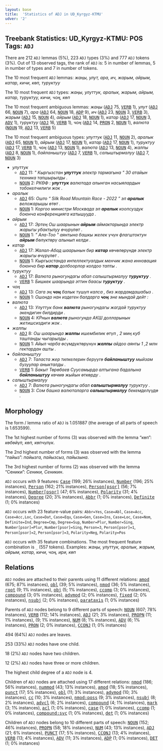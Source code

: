 ```yaml
---
layout: base
title:  'Statistics of ADJ in UD_Kyrgyz-KTMU'
udver: '2'
---
```


## Treebank Statistics: UD_Kyrgyz-KTMU: POS Tags: `ADJ`

There are 212 `ADJ` lemmas (5%), 223 `ADJ` types (3%) and 777 `ADJ` tokens (3%).
Out of 13 observed tags, the rank of `ADJ` is: 5 in number of lemmas, 5 in number of types and 7 in number of tokens.

The 10 most frequent `ADJ` lemmas: <em>жаңы, улут, ара, ич, жарым, айрым, катар, кичи, көп, туруктуу</em>

The 10 most frequent `ADJ` types:  <em>жаңы, улуттук, аралык, жарым, айрым, катар, туруктуу, кичи, чоң, көп</em>

The 10 most frequent ambiguous lemmas: <em>жаңы</em> (<tt><a href="ky_ktmu-pos-ADJ.html">ADJ</a></tt> 75, <tt><a href="ky_ktmu-pos-VERB.html">VERB</a></tt> 1), <em>улут</em> (<tt><a href="ky_ktmu-pos-ADJ.html">ADJ</a></tt> 66, <tt><a href="ky_ktmu-pos-NOUN.html">NOUN</a></tt> 7), <em>ара</em> (<tt><a href="ky_ktmu-pos-ADJ.html">ADJ</a></tt> 64, <tt><a href="ky_ktmu-pos-NOUN.html">NOUN</a></tt> 18, <tt><a href="ky_ktmu-pos-ADP.html">ADP</a></tt> 9), <em>ич</em> (<tt><a href="ky_ktmu-pos-ADJ.html">ADJ</a></tt> 23, <tt><a href="ky_ktmu-pos-NOUN.html">NOUN</a></tt> 3, <tt><a href="ky_ktmu-pos-VERB.html">VERB</a></tt> 3), <em>жарым</em> (<tt><a href="ky_ktmu-pos-ADJ.html">ADJ</a></tt> 15, <tt><a href="ky_ktmu-pos-NOUN.html">NOUN</a></tt> 4), <em>айрым</em> (<tt><a href="ky_ktmu-pos-ADJ.html">ADJ</a></tt> 18, <tt><a href="ky_ktmu-pos-NOUN.html">NOUN</a></tt> 1), <em>катар</em> (<tt><a href="ky_ktmu-pos-ADJ.html">ADJ</a></tt> 17, <tt><a href="ky_ktmu-pos-NOUN.html">NOUN</a></tt> 3, <tt><a href="ky_ktmu-pos-ADV.html">ADV</a></tt> 1), <em>туруктуу</em> (<tt><a href="ky_ktmu-pos-ADJ.html">ADJ</a></tt> 16, <tt><a href="ky_ktmu-pos-VERB.html">VERB</a></tt> 1), <em>чоң</em> (<tt><a href="ky_ktmu-pos-ADJ.html">ADJ</a></tt> 14, <tt><a href="ky_ktmu-pos-PRON.html">PRON</a></tt> 2, <tt><a href="ky_ktmu-pos-NOUN.html">NOUN</a></tt> 1), <em>валюта</em> (<tt><a href="ky_ktmu-pos-NOUN.html">NOUN</a></tt> 19, <tt><a href="ky_ktmu-pos-ADJ.html">ADJ</a></tt> 13, <tt><a href="ky_ktmu-pos-VERB.html">VERB</a></tt> 5)

The 10 most frequent ambiguous types:  <em>улуттук</em> (<tt><a href="ky_ktmu-pos-ADJ.html">ADJ</a></tt> 11, <tt><a href="ky_ktmu-pos-NOUN.html">NOUN</a></tt> 2), <em>аралык</em> (<tt><a href="ky_ktmu-pos-ADJ.html">ADJ</a></tt> 65, <tt><a href="ky_ktmu-pos-NOUN.html">NOUN</a></tt> 1), <em>айрым</em> (<tt><a href="ky_ktmu-pos-ADJ.html">ADJ</a></tt> 17, <tt><a href="ky_ktmu-pos-NOUN.html">NOUN</a></tt> 1), <em>катар</em> (<tt><a href="ky_ktmu-pos-ADJ.html">ADJ</a></tt> 17, <tt><a href="ky_ktmu-pos-NOUN.html">NOUN</a></tt> 1), <em>туруктуу</em> (<tt><a href="ky_ktmu-pos-ADJ.html">ADJ</a></tt> 17, <tt><a href="ky_ktmu-pos-VERB.html">VERB</a></tt> 1), <em>чоң</em> (<tt><a href="ky_ktmu-pos-ADJ.html">ADJ</a></tt> 13, <tt><a href="ky_ktmu-pos-NOUN.html">NOUN</a></tt> 1), <em>валюта</em> (<tt><a href="ky_ktmu-pos-ADJ.html">ADJ</a></tt> 13, <tt><a href="ky_ktmu-pos-NOUN.html">NOUN</a></tt> 4), <em>жалпы</em> (<tt><a href="ky_ktmu-pos-ADJ.html">ADJ</a></tt> 8, <tt><a href="ky_ktmu-pos-NOUN.html">NOUN</a></tt> 1), <em>байланыштуу</em> (<tt><a href="ky_ktmu-pos-ADJ.html">ADJ</a></tt> 7, <tt><a href="ky_ktmu-pos-VERB.html">VERB</a></tt> 1), <em>салыштырмалуу</em> (<tt><a href="ky_ktmu-pos-ADJ.html">ADJ</a></tt> 7, <tt><a href="ky_ktmu-pos-NOUN.html">NOUN</a></tt> 3)


* <em>улуттук</em>
  * <tt><a href="ky_ktmu-pos-ADJ.html">ADJ</a></tt> 11: <em>" Кыргызстан <b>улуттук</b> электр тармагына " 30 атайын техника тапшырылды .</em>
  * <tt><a href="ky_ktmu-pos-NOUN.html">NOUN</a></tt> 2: <em>РКӨФ : <b>улуттук</b> валютада алынган насыялардын тобокелчилиги жок .</em>
* <em>аралык</em>
  * <tt><a href="ky_ktmu-pos-ADJ.html">ADJ</a></tt> 65: <em>Ошто “ Silk Road Mountain Race - 2022 ” эл <b>аралык</b> веложарышы өтөт .</em>
  * <tt><a href="ky_ktmu-pos-NOUN.html">NOUN</a></tt> 1: <em>Коргоо министри Москвада эл <b>аралык</b> коопсуздук боюнча конференцияга катышууда .</em>
* <em>айрым</em>
  * <tt><a href="ky_ktmu-pos-ADJ.html">ADJ</a></tt> 17: <em>Эртең Ош шаарынын <b>айрым</b> аймактарында электр жарыгы убактылуу өчүрүлөт .</em>
  * <tt><a href="ky_ktmu-pos-NOUN.html">NOUN</a></tt> 1: <em>" Ала-Тоо " аянтына башкы желек үчүн флагштоктун <b>айрым</b> бөлүктөрү алынып келди .</em>
* <em>катар</em>
  * <tt><a href="ky_ktmu-pos-ADJ.html">ADJ</a></tt> 17: <em>Жалал-Абад шаарынын бир <b>катар</b> көчөлөрүндө электр жарыгы өчүрүлөт .</em>
  * <tt><a href="ky_ktmu-pos-NOUN.html">NOUN</a></tt> 1: <em>Кыргызстанда интеллектуалдык менчик жана инновация боюнча бир <b>катар</b> долбоорлор колдоо тапты .</em>
* <em>туруктуу</em>
  * <tt><a href="ky_ktmu-pos-ADJ.html">ADJ</a></tt> 17: <em>Валюта рыногундагы абал салыштырмалуу <b>туруктуу</b> .</em>
  * <tt><a href="ky_ktmu-pos-VERB.html">VERB</a></tt> 1: <em>Бишкек шаарында эттин баасы <b>туруктуу</b> .</em>
* <em>чоң</em>
  * <tt><a href="ky_ktmu-pos-ADJ.html">ADJ</a></tt> 13: <em>Сага эң <b>чоң</b> балык түшүп калса , биз жардамдашабыз .</em>
  * <tt><a href="ky_ktmu-pos-NOUN.html">NOUN</a></tt> 1: <em>Ошондо нан издеген балдарга <b>чоң</b> эне мындай дейт :</em>
* <em>валюта</em>
  * <tt><a href="ky_ktmu-pos-ADJ.html">ADJ</a></tt> 13: <em>Улуттук банк <b>валюта</b> рыногундагы жагдай туруктуу экендигин билдирди .</em>
  * <tt><a href="ky_ktmu-pos-NOUN.html">NOUN</a></tt> 4: <em>КРнын <b>валюта</b> рыногунда АКШ долларынын жетишсиздиги жок .</em>
* <em>жалпы</em>
  * <tt><a href="ky_ktmu-pos-ADJ.html">ADJ</a></tt> 8: <em>Ош шаарында <b>жалпы</b> ишембилик өтүп , 2 миң куб таштанды чыгарылды .</em>
  * <tt><a href="ky_ktmu-pos-NOUN.html">NOUN</a></tt> 1: <em>Айыл чарба өсүмдүктөрүнүн <b>жалпы</b> айдоо аянты 1 ,2 млн гектардан ашты .</em>
* <em>байланыштуу</em>
  * <tt><a href="ky_ktmu-pos-ADJ.html">ADJ</a></tt> 7: <em>Таласта жер тилкелерин берүүгө <b>байланыштуу</b> мыйзам бузуулар аныкталды .</em>
  * <tt><a href="ky_ktmu-pos-VERB.html">VERB</a></tt> 1: <em>Бакыт Төрөбаев Суусамырда алтыгана бадалына <b>байланыштуу</b> көчмө жыйын өткөрдү .</em>
* <em>салыштырмалуу</em>
  * <tt><a href="ky_ktmu-pos-ADJ.html">ADJ</a></tt> 7: <em>Валюта рыногундагы абал <b>салыштырмалуу</b> туруктуу .</em>
  * <tt><a href="ky_ktmu-pos-NOUN.html">NOUN</a></tt> 3: <em>Сом башка валюталарга <b>салыштырмалуу</b> бекемделүүдө .</em>

## Morphology

The form / lemma ratio of `ADJ` is 1.051887 (the average of all parts of speech is 1.653599).

The 1st highest number of forms (3) was observed with the lemma “көп”: <em>көбөйүп, көп, көпчүлүк</em>.

The 2nd highest number of forms (3) was observed with the lemma “пайыз”: <em>пайызга, пайызсыз, пайызына</em>.

The 3rd highest number of forms (2) was observed with the lemma “Сеники”: <em>Сеники, Сеникин</em>.

`ADJ` occurs with 9 features: <tt><a href="ky_ktmu-feat-Case.html">Case</a></tt> (199; 26% instances), <tt><a href="ky_ktmu-feat-Number.html">Number</a></tt> (196; 25% instances), <tt><a href="ky_ktmu-feat-Person.html">Person</a></tt> (162; 21% instances), <tt><a href="ky_ktmu-feat-Person-psor.html">Person[psor]</a></tt> (56; 7% instances), <tt><a href="ky_ktmu-feat-Number-psor.html">Number[psor]</a></tt> (47; 6% instances), <tt><a href="ky_ktmu-feat-Polarity.html">Polarity</a></tt> (31; 4% instances), <tt><a href="ky_ktmu-feat-Degree.html">Degree</a></tt> (20; 3% instances), <tt><a href="ky_ktmu-feat-Abbr.html">Abbr</a></tt> (1; 0% instances), <tt><a href="ky_ktmu-feat-Definite.html">Definite</a></tt> (1; 0% instances)

`ADJ` occurs with 23 feature-value pairs: `Abbr=Yes`, `Case=Abl`, `Case=Acc`, `Case=Acc,Loc`, `Case=Dat`, `Case=Equ`, `Case=Gen`, `Case=Ins`, `Case=Loc`, `Case=Nom`, `Definite=Ind`, `Degree=Cmp`, `Degree=Sup`, `Number=Plur`, `Number=Sing`, `Number[psor]=Plur`, `Number[psor]=Sing`, `Person=3`, `Person[psor]=1`, `Person[psor]=2`, `Person[psor]=3`, `Polarity=Neg`, `Polarity=Pos`

`ADJ` occurs with 35 feature combinations.
The most frequent feature combination is `_` (557 tokens).
Examples: <em>жаңы, улуттук, аралык, жарым, айрым, катар, кичи, чоң, ири, көп</em>


## Relations

`ADJ` nodes are attached to their parents using 11 different relations: <tt><a href="ky_ktmu-dep-amod.html">amod</a></tt> (675; 87% instances), <tt><a href="ky_ktmu-dep-obl.html">obl</a></tt> (39; 5% instances), <tt><a href="ky_ktmu-dep-nmod.html">nmod</a></tt> (36; 5% instances), <tt><a href="ky_ktmu-dep-root.html">root</a></tt> (9; 1% instances), <tt><a href="ky_ktmu-dep-obj.html">obj</a></tt> (5; 1% instances), <tt><a href="ky_ktmu-dep-ccomp.html">ccomp</a></tt> (3; 0% instances), <tt><a href="ky_ktmu-dep-compound.html">compound</a></tt> (3; 0% instances), <tt><a href="ky_ktmu-dep-advmod.html">advmod</a></tt> (2; 0% instances), <tt><a href="ky_ktmu-dep-fixed.html">fixed</a></tt> (2; 0% instances), <tt><a href="ky_ktmu-dep-nsubj.html">nsubj</a></tt> (2; 0% instances), <tt><a href="ky_ktmu-dep-parataxis.html">parataxis</a></tt> (1; 0% instances)

Parents of `ADJ` nodes belong to 9 different parts of speech: <tt><a href="ky_ktmu-pos-NOUN.html">NOUN</a></tt> (607; 78% instances), <tt><a href="ky_ktmu-pos-VERB.html">VERB</a></tt> (112; 14% instances), <tt><a href="ky_ktmu-pos-ADJ.html">ADJ</a></tt> (21; 3% instances), <tt><a href="ky_ktmu-pos-PROPN.html">PROPN</a></tt> (11; 1% instances),  (9; 1% instances), <tt><a href="ky_ktmu-pos-NUM.html">NUM</a></tt> (8; 1% instances), <tt><a href="ky_ktmu-pos-ADV.html">ADV</a></tt> (6; 1% instances), <tt><a href="ky_ktmu-pos-PRON.html">PRON</a></tt> (2; 0% instances), <tt><a href="ky_ktmu-pos-CCONJ.html">CCONJ</a></tt> (1; 0% instances)

494 (64%) `ADJ` nodes are leaves.

253 (33%) `ADJ` nodes have one child.

18 (2%) `ADJ` nodes have two children.

12 (2%) `ADJ` nodes have three or more children.

The highest child degree of a `ADJ` node is 4.

Children of `ADJ` nodes are attached using 17 different relations: <tt><a href="ky_ktmu-dep-nmod.html">nmod</a></tt> (186; 56% instances), <tt><a href="ky_ktmu-dep-nummod.html">nummod</a></tt> (43; 13% instances), <tt><a href="ky_ktmu-dep-amod.html">amod</a></tt> (18; 5% instances), <tt><a href="ky_ktmu-dep-punct.html">punct</a></tt> (17; 5% instances), <tt><a href="ky_ktmu-dep-obl.html">obl</a></tt> (11; 3% instances), <tt><a href="ky_ktmu-dep-advmod.html">advmod</a></tt> (10; 3% instances), <tt><a href="ky_ktmu-dep-cc.html">cc</a></tt> (10; 3% instances), <tt><a href="ky_ktmu-dep-nmod-poss.html">nmod:poss</a></tt> (9; 3% instances), <tt><a href="ky_ktmu-dep-nsubj.html">nsubj</a></tt> (8; 2% instances), <tt><a href="ky_ktmu-dep-advcl.html">advcl</a></tt> (6; 2% instances), <tt><a href="ky_ktmu-dep-compound.html">compound</a></tt> (4; 1% instances), <tt><a href="ky_ktmu-dep-mark.html">mark</a></tt> (3; 1% instances), <tt><a href="ky_ktmu-dep-acl.html">acl</a></tt> (1; 0% instances), <tt><a href="ky_ktmu-dep-case.html">case</a></tt> (1; 0% instances), <tt><a href="ky_ktmu-dep-ccomp.html">ccomp</a></tt> (1; 0% instances), <tt><a href="ky_ktmu-dep-compound-svc.html">compound:svc</a></tt> (1; 0% instances), <tt><a href="ky_ktmu-dep-det.html">det</a></tt> (1; 0% instances)

Children of `ADJ` nodes belong to 10 different parts of speech: <tt><a href="ky_ktmu-pos-NOUN.html">NOUN</a></tt> (152; 46% instances), <tt><a href="ky_ktmu-pos-PROPN.html">PROPN</a></tt> (58; 18% instances), <tt><a href="ky_ktmu-pos-NUM.html">NUM</a></tt> (43; 13% instances), <tt><a href="ky_ktmu-pos-ADJ.html">ADJ</a></tt> (21; 6% instances), <tt><a href="ky_ktmu-pos-PUNCT.html">PUNCT</a></tt> (17; 5% instances), <tt><a href="ky_ktmu-pos-CCONJ.html">CCONJ</a></tt> (13; 4% instances), <tt><a href="ky_ktmu-pos-VERB.html">VERB</a></tt> (13; 4% instances), <tt><a href="ky_ktmu-pos-ADV.html">ADV</a></tt> (11; 3% instances), <tt><a href="ky_ktmu-pos-ADP.html">ADP</a></tt> (1; 0% instances), <tt><a href="ky_ktmu-pos-DET.html">DET</a></tt> (1; 0% instances)

